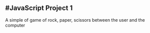 #JavaScript Project 1
-------------------------------------------------------------------------------------------

A simple of game of rock, paper, scissors between the user and the computer 
